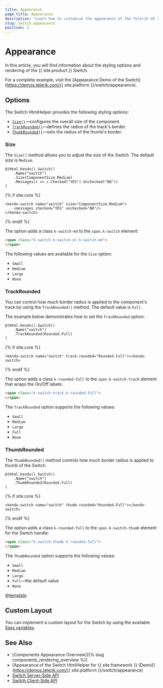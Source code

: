 ```yaml
---
title: Appearance
page_title: Appearance
description: "Learn how to customize the appearance of the Telerik UI Switch HtmlHelper for {{ site.framework }}."
slug: switch_appearance
position: 2
---
```


# Appearance

In this article, you will find information about the styling options and rendering of the {{ site.product }} Switch.

For a complete example, visit the [Appearance Demo of the Switch](https://demos.telerik.com/{{ site.platform }}/switch/appearance).

## Options

The Switch HtmlHelper provides the following styling options:

- [`Size()`](#size)—configures the overall size of the component.
- [`TrackRounded()`](#trackrounded)—defines the radius of the track's border.
- [`ThumbRounded()`](#thumbrounded)—sets the radius of the thumb's border.

### Size

The `Size()` method allows you to adjust the size of the Switch. The default size is `Medium`.

```HtmlHelper
@(Html.Kendo().Switch()
    .Name("switch")
    .Size(ComponentSize.Medium)
    .Messages(c => c.Checked("YES").Unchecked("NO"))
)
```
{% if site.core %}
```TagHelper
<kendo-switch name="switch" size="ComponentSize.Medium">
    <messages checked="YES" unchecked="NO"/>
</kendo-switch>
```
{% endif %}

The option adds a class `k-switch-md` to the `span.k-switch` element:

```html
<span class="k-switch k-switch-on k-switch-md">
</span>
```

The following values are available for the `Size` option:

- `Small`
- `Medium`
- `Large`
- `None`

### TrackRounded

You can control how much border radius is applied to the component's track by using the `TrackRounded()` method. The default value is `Full`.

The example below demonstrates how to set the `TrackRounded` option:

```HtmlHelper
@(Html.Kendo().Switch()
    .Name("switch")
    .TrackRounded(Rounded.Full)
)
```
{% if site.core %}
```TagHelper
<kendo-switch name="switch" track-rounded="Rounded.Full"></kendo-switch>
```
{% endif %}

The option adds a class `k-rounded-full` to the `span.k-switch-track` element that wraps the On/Off labels:

```html
<span class="k-switch-track k-rounded-full">
</span>
```

The `TrackRounded` option supports the following values:

- `Small`
- `Medium`
- `Large`
- `Full`
- `None`


### ThumbRounded

The `ThumbRounded()` method controls how much border radius is applied to thumb of the Switch.

```HtmlHelper
@(Html.Kendo().Switch()
    .Name("switch")
    .ThumbRounded(Rounded.Full)
)
```
{% if site.core %}
```TagHelper
<kendo-switch name="switch" thumb-rounded="Rounded.Full"></kendo-switch>
```
{% endif %}

The option adds a class `k-rounded-full` to the `span.k-switch-thumb` element for the Switch handle:

```html
<span class="k-switch-thumb k-rounded-full">
</span>
```

The `ThumbRounded` option supports the following values:

- `Small`
- `Medium`
- `Large`
- `Full`—the default value
- `None`

@[template](/_contentTemplates/components-rendering-section.md#components-rendering-section)

## Custom Layout

You can implement a custom layout for the Switch by using the available [Sass variables](https://www.telerik.com/design-system/docs/components/switch/styles/).

## See Also

* [Components Appearance Overview]({% slug components_rendering_overview %})
* [Appearance of the Switch HtmlHelper for {{ site.framework }} (Demo)](https://demos.telerik.com/{{ site.platform }}/switch/appearance)
* [Switch Server-Side API](/api/switch)
* [Switch Client-Side API](https://docs.telerik.com/kendo-ui/api/javascript/ui/switch)